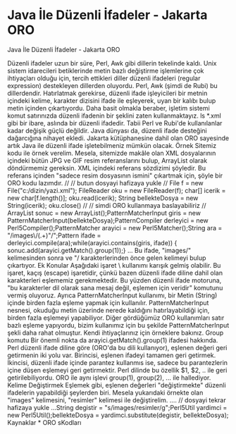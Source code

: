 # Java İle Düzenli İfadeler - Jakarta ORO


Java İle Düzenli İfadeler - Jakarta ORO



Düzenli ifadeler uzun bir süre, Perl, Awk gibi dillerin tekelinde  kaldı. Unix sistem idarecileri betiklerinde metin bazlı değiştirme işlemlerine çok ihtiyaçları olduğu için, tercih ettikleri diller düzenli ifadeleri (regular expression) destekleyen dillerden oluyordu. Perl, Awk (şimdi de Rubi) bu dillerdendir.               Hatırlatmak gerekirse, düzenli ifade işleyicileri bir metnin içindeki kelime, karakter dizisini ifade ile eşleyerek, uyan bir kalıbı bulup metin içinden çıkartıyordu. Daha basit olmakla beraber, işletim sistemi komut satırınızda düzenli ifadenin bir şeklini zaten kullanmaktayız. ls *.xml gibi bir ibare, aslında bir düzenli ifadedir. Tabii Perl ve Rubi'de kullanılanlar kadar değişik güçlü değildir.               Java dünyası da, düzenli ifade desteğini dağarcığına nihayet ekledi. Jakarta kütüphanesine dahil olan ORO sayesinde artık Java ile düzenli ifade işletebilmeniz mümkün olacak.             Örnek          Sitemiz kodu ile örnek verelim.               Mesela, sitemizde makâle olan XML dosyalarının içindeki bütün JPG ve GIF resim referanslarını bulup, ArrayList olarak döndürmemiz gereksin. XML içindeki referans sözdizimi şöyledir.               <normalresim kaynak="/images/resim_1.gif"/>              Bu referans içinden "sadece resim dosyasının ismini" çıkartmak için, şöyle bir ORO kodu lazımdır.                        //    // butun dosyayi hafizaya yukle    //    File f = new File("c:/dizin/yazi.xml");    FileReader oku = new FileReader(f);    char[] icerik = new char[f.length()];    oku.read(icerik);    String bellekteDosya = new String(icerik);    oku.close()    //    // simdi ORO kullanmaya baslayabiliriz    //    ArrayList sonuc = new ArrayList();PatternMatcherInput giris =   new PatternMatcherInput(bellekteDosya);PatternCompiler derleyici = new Perl5Compiler();PatternMatcher arayici = new Perl5Matcher();String ara = "/images\\/(.+)\"/";Pattern ifade = derleyici.compile(ara);while(arayici.contains(giris, ifade)) {   sonuc.add(arayici.getMatch().group(1));}    ...              Bu ifade, "images/" kelimesinden sonra ve "/ karakterlerinden önce gelen kelimeyi bulup çıkartıyor.          Ek Konular          Aşağıdaki işaret  \\  kullanımı karışık gelmiş olabilir. Bu işaret, kaçış (escape) işaretidir, çünkü bazen düzenli ifade diline dahil olan karakterleri eşlememiz gerekmektedir. Bu yüzden düzenli ifade motoruna, "bu karakterler dil olarak sana mesaj değil, eşlemen için veridir" komutunu vermiş oluyoruz.               Ayrıca PatternMatcherInput kullanımı, bir Metin (String) içinde birden fazla eşleme yapmak için kullanılır. PatternMatcherInput nesnesi, okuduğu metin üzerinde nerede kaldığını hatırlayabildiği için, birden fazla eşlemeyi yapabiliyor. Diğer gördüğümüz ORO kullanımları satır bazlı eşleme yapıyordu, bizim kullanımız için bu şekilde PatternMatcherInput şekli daha rahat olmuştur. Kendi ihtiyaçlarınız için örneklere bakınız.           Group komutu          Bir önemli nokta da arayici.getMatch().group(1) ifadesi hakkında.              Perl düzenli ifade diline göre (ORO'da bu dili kullanıyor), eşlenen değeri geri getirmenin iki yolu var. Birincisi, eşlenen ifadeyi tamamen geri getirmek. İkincisi, düzenli ifade içinde parantez  kullanmıs ise, sadece bu parantezlerin içine düşen eşlemeyi geri getirmektir. Perl dilinde bu özellik $1, $2, .. ile geri getirilebiliyordu. ORO ile aynı işlevi group(1), group(2), ... ile hallediyor.          Kelime Değiştirmek          Eşlemek gibi, eşlenen değerleri "değiştirmekte" düzenli ifadelerin yapabildiği şeylerden biri.               Mesela yukarıdaki örnekte olan "images" kelimesini, "resimler" kelimesi ile değiştirelim.                       ....    // dosyayi tekrar hafizaya yukle    ...String degistir = "s/images/resimler/g";Perl5Util yardimci = new Perl5Util();bellekteDosya = yardimci.substitute(degistir, bellekteDosya);          Kaynaklar          * ORO  sKodları




